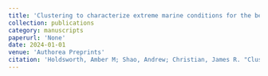 ```yaml
---
title: 'Clustering to characterize extreme marine conditions for the benthic region of the Northeastern Pacific continental margin'
collection: publications
category: manuscripts
paperurl: 'None' 
date: 2024-01-01
venue: 'Authorea Preprints'
citation: 'Holdsworth, Amber M; Shao, Andrew; Christian, James R. "Clustering to characterize extreme marine conditions for the benthic region of the Northeastern Pacific continental margin". Authorea Preprints, 2024.'
---
```

